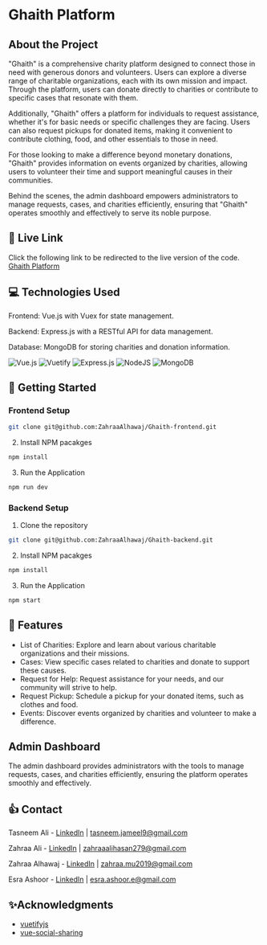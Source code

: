 # Ghaith Platform

## About the Project

"Ghaith" is a comprehensive charity platform designed to connect those in need with generous donors and volunteers. Users can explore a diverse range of charitable organizations, each with its own mission and impact. Through the platform, users can donate directly to charities or contribute to specific cases that resonate with them.

Additionally, "Ghaith" offers a platform for individuals to request assistance, whether it's for basic needs or specific challenges they are facing. Users can also request pickups for donated items, making it convenient to contribute clothing, food, and other essentials to those in need.

For those looking to make a difference beyond monetary donations, "Ghaith" provides information on events organized by charities, allowing users to volunteer their time and support meaningful causes in their communities.

Behind the scenes, the admin dashboard empowers administrators to manage requests, cases, and charities efficiently, ensuring that "Ghaith" operates smoothly and effectively to serve its noble purpose.

## 🔗 Live Link

Click the following link to be redirected to the live version of the code. [Ghaith Platform]()

## 💻 Technologies Used

Frontend: Vue.js with Vuex for state management.

Backend: Express.js with a RESTful API for data management.

Database: MongoDB for storing charities and donation information.

![Vue.js](https://img.shields.io/badge/vuejs-%2335495e.svg?style=for-the-badge&logo=vuedotjs&logoColor=%234FC08D) ![Vuetify](https://img.shields.io/badge/Vuetify-1867C0?style=for-the-badge&logo=vuetify&logoColor=AEDDFF) ![Express.js](https://img.shields.io/badge/express.js-%23404d59.svg?style=for-the-badge&logo=express&logoColor=%2361DAFB) ![NodeJS](https://img.shields.io/badge/node.js-6DA55F?style=for-the-badge&logo=node.js&logoColor=white) ![MongoDB](https://img.shields.io/badge/MongoDB-%234ea94b.svg?style=for-the-badge&logo=mongodb&logoColor=white)

## 🏃 Getting Started

### Frontend Setup

```sh
git clone git@github.com:ZahraaAlhawaj/Ghaith-frontend.git
```

2. Install NPM pacakges

```sh
npm install
```

3. Run the Application

```sh
npm run dev
```

### Backend Setup

1. Clone the repository

```sh
git clone git@github.com:ZahraaAlhawaj/Ghaith-backend.git
```

2. Install NPM pacakges

```sh
npm install
```

3. Run the Application

```sh
npm start
```

## 🥇 Features

- List of Charities: Explore and learn about various charitable organizations and their missions.
- Cases: View specific cases related to charities and donate to support these causes.
- Request for Help: Request assistance for your needs, and our community will strive to help.
- Request Pickup: Schedule a pickup for your donated items, such as clothes and food.
- Events: Discover events organized by charities and volunteer to make a difference.

## Admin Dashboard

The admin dashboard provides administrators with the tools to manage requests, cases, and charities efficiently, ensuring the platform operates smoothly and effectively.

## 👍 Contact

Tasneem Ali - [LinkedIn](https://www.linkedin.com/in/tasneem-jameel-ali/) | tasneem.jameel9@gmail.com

Zahraa Ali - [LinkedIn]() | zahraaalihasan279@gmail.com

Zahraa Alhawaj - [LinkedIn](www.linkedin.com/in/zahraa-alhawaj) |
zahraa.mu2019@gmail.com

Esra Ashoor - [LinkedIn]() |
esra.ashoor.e@gmail.com

## ✨Acknowledgments

- [vuetifyjs](https://vuetifyjs.com/en/)
- [vue-social-sharing](https://www.npmjs.com/package/vue-social-sharing)
